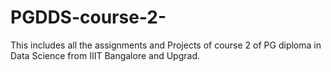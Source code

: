 # PGDDS-course-2-
This includes all the assignments and Projects of course 2 of PG diploma in Data Science from IIIT Bangalore and Upgrad.
